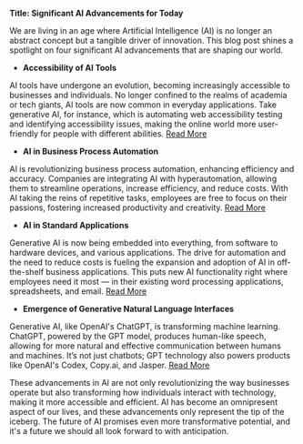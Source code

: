 **Title: Significant AI Advancements for Today**

We are living in an age where Artificial Intelligence (AI) is no longer an abstract concept but a tangible driver of innovation. This blog post shines a spotlight on four significant AI advancements that are shaping our world.

* **Accessibility of AI Tools**

AI tools have undergone an evolution, becoming increasingly accessible to businesses and individuals. No longer confined to the realms of academia or tech giants, AI tools are now common in everyday applications. Take generative AI, for instance, which is automating web accessibility testing and identifying accessibility issues, making the online world more user-friendly for people with different abilities. [Read More](https://www.ibm.com/blogs/insights-on-business/gbs-strategy/ai-adoption-driving-factors/)

* **AI in Business Process Automation**

AI is revolutionizing business process automation, enhancing efficiency and accuracy. Companies are integrating AI with hyperautomation, allowing them to streamline operations, increase efficiency, and reduce costs. With AI taking the reins of repetitive tasks, employees are free to focus on their passions, fostering increased productivity and creativity. [Read More](https://www.nature.com/articles/d41586-024-00004-7)

* **AI in Standard Applications**

Generative AI is now being embedded into everything, from software to hardware devices, and various applications. The drive for automation and the need to reduce costs is fueling the expansion and adoption of AI in off-the-shelf business applications. This puts new AI functionality right where employees need it most — in their existing word processing applications, spreadsheets, and email. [Read More](https://www.wired.co.uk/article/artificial-intelligence-trends-2024)

* **Emergence of Generative Natural Language Interfaces**

Generative AI, like OpenAI's ChatGPT, is transforming machine learning. ChatGPT, powered by the GPT model, produces human-like speech, allowing for more natural and effective communication between humans and machines. It’s not just chatbots; GPT technology also powers products like OpenAI's Codex, Copy.ai, and Jasper. [Read More](https://www.technologyreview.com/2024/01/04/1042884/four-trends-that-changed-ai-in-2023/)

These advancements in AI are not only revolutionizing the way businesses operate but also transforming how individuals interact with technology, making it more accessible and efficient. AI has become an omnipresent aspect of our lives, and these advancements only represent the tip of the iceberg. The future of AI promises even more transformative potential, and it's a future we should all look forward to with anticipation.